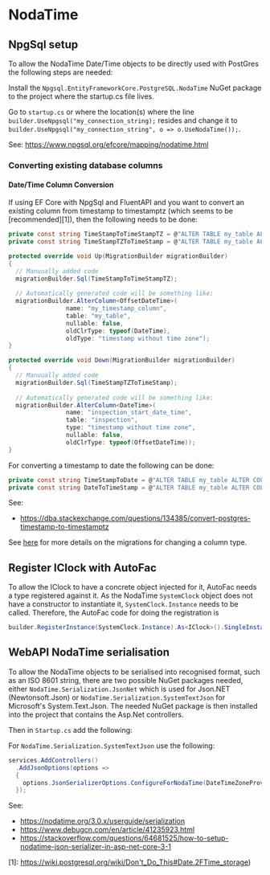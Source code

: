 # NodaTime

## NpgSql setup
To allow the NodaTime Date/Time objects to be directly used with PostGres the following steps are needed:

Install the `Npgsql.EntityFrameworkCore.PostgreSQL.NodaTime` NuGet package to the project where the startup.cs file lives.

Go to `startup.cs` or where the location(s) where the line `builder.UseNpgsql("my_connection_string);` resides and change it to
`builder.UseNpgsql("my_connection_string", o => o.UseNodaTime());`.

See: https://www.npgsql.org/efcore/mapping/nodatime.html

### Converting existing database columns

#### Date/Time Column Conversion
If using EF Core with NpgSql and FluentAPI and you want to convert an existing column from timestamp to timestamptz (which seems to be [recommended][1]), then the following needs to be done:

```C#
private const string TimeStampToTimeStampTZ = @"ALTER TABLE my_table ALTER COLUMN my_timestamp_column TYPE timestamptz USING my_timestamp_column AT TIME ZONE 'Pacific/Auckland'";
private const string TimeStampTZToTimeStamp = @"ALTER TABLE my_table ALTER COLUMN my_timestamp_column TYPE timestamp(0) USING my_timestamp_column::timestamp";

protected override void Up(MigrationBuilder migrationBuilder)
{
  // Manuually added code
  migrationBuilder.Sql(TimeStampToTimeStampTZ);
  
  // Automatically generated code will be something like:
  migrationBuilder.AlterColumn<OffsetDateTime>(
                name: "my_timestamp_column",
                table: "my_table",
                nullable: false,
                oldClrType: typeof(DateTime),
                oldType: "timestamp without time zone");
}

protected override void Down(MigrationBuilder migrationBuilder)
{
  // Manuually added code
  migrationBuilder.Sql(TimeStampTZToTimeStamp);
  
  // Automatically generated code will be something like:
  migrationBuilder.AlterColumn<DateTime>(
                name: "inspection_start_date_time",
                table: "inspection",
                type: "timestamp without time zone",
                nullable: false,
                oldClrType: typeof(OffsetDateTime));
}
```

For converting a timestamp to date the following can be done:

```C#
private const string TimeStampToDate = @"ALTER TABLE my_table ALTER COLUMN my_date_column TYPE date USING my_date_column::date";
private const string DateToTimeStamp = @"ALTER TABLE my_table ALTER COLUMN my_date_column TYPE timestamp(0) USING my_date_column::timestamp";
```

See:
 - https://dba.stackexchange.com/questions/134385/convert-postgres-timestamp-to-timestamptz

See [here](EntityFramework/Migrations.md#change-column-type) for more details on the migrations for changing a column type.


## Register IClock with AutoFac
To allow the IClock to have a concrete object injected for it, AutoFac needs a type registered against it.
As the NodaTime `SystemClock` object does not have a constructor to instantiate it, `SystemClock.Instance` needs to be called.
Therefore, the AutoFac code for doing the registration is
```C#
builder.RegisterInstance(SystemClock.Instance).As<IClock>().SingleInstance();
```

## WebAPI NodaTime serialisation
To allow the NodaTime objects to be serialised into recognised format, such as an ISO 8601 string, there are two possible NuGet packages needed,
either `NodaTime.Serialization.JsonNet` which is used for Json.NET (Newtonsoft.Json) or `NodaTime.Serialization.SystemTextJson` for Microsoft's System.Text.Json.
The needed NuGet package is then installed into the project that contains the Asp.Net controllers.

Then in `Startup.cs` add the following:

For `NodaTime.Serialization.SystemTextJson` use the following:
```C#
services.AddControllers()
  .AddJsonOptions(options =>
  {
    options.JsonSerializerOptions.ConfigureForNodaTime(DateTimeZoneProviders.Tzdb);
  });
```

See: 
- https://nodatime.org/3.0.x/userguide/serialization
- https://www.debugcn.com/en/article/41235923.html
- https://stackoverflow.com/questions/64681525/how-to-setup-nodatime-json-serializer-in-asp-net-core-3-1

[1]: https://wiki.postgresql.org/wiki/Don't_Do_This#Date.2FTime_storage)
